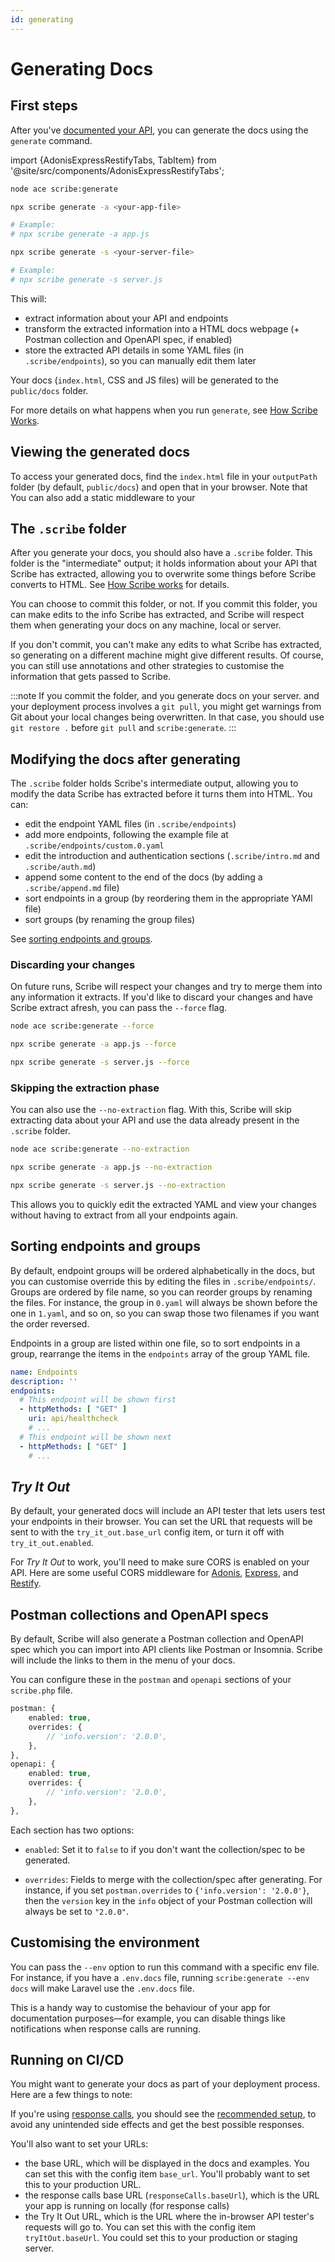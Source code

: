 ```yaml
---
id: generating
---
```


# Generating Docs

## First steps
After you've [documented your API](/nodejs/documenting), you can generate the docs using the `generate` command.

import {AdonisExpressRestifyTabs, TabItem} from '@site/src/components/AdonisExpressRestifyTabs';

<AdonisExpressRestifyTabs>
<TabItem value="adonis">

```sh
node ace scribe:generate
```

</TabItem>
<TabItem value="express">

```sh
npx scribe generate -a <your-app-file>

# Example:
# npx scribe generate -a app.js
```

</TabItem>

<TabItem value="restify">

```sh
npx scribe generate -s <your-server-file>

# Example:
# npx scribe generate -s server.js
```

</TabItem>
</AdonisExpressRestifyTabs>

This will:
- extract information about your API and endpoints
- transform the extracted information into a HTML docs webpage (+ Postman collection and OpenAPI spec, if enabled) 
- store the extracted API details in some YAML files (in `.scribe/endpoints`), so you can manually edit them later

Your docs (`index.html`, CSS and JS files) will be generated to the `public/docs` folder.

For more details on what happens when you run `generate`, see [How Scribe Works](/nodejs/architecture).

## Viewing the generated docs
To access your generated docs, find the `index.html` file in your `outputPath` folder (by default, `public/docs`) and open that in your browser. Note that You can also add a static middleware to your 

## The `.scribe` folder
After you generate your docs, you should also have a `.scribe` folder. This folder is the "intermediate" output; it holds information about your API that Scribe has extracted, allowing you to overwrite some things before Scribe converts to HTML. See [How Scribe works](/nodejs/architecture#the-scribe-folder) for details.

You can choose to commit this folder, or not. If you commit this folder, you can make edits to the info Scribe has extracted, and Scribe will respect them when generating your docs on any machine, local or server.

If you don't commit, you can't make any edits to what Scribe has extracted, so generating on a different machine might give different results. Of course, you can still use annotations and other strategies to customise the information that gets passed to Scribe.

:::note
If you commit the folder, and you generate docs on your server. and your deployment process involves a `git pull`, you might get warnings from Git about your local changes being overwritten. In that case, you should use `git restore .` before `git pull` and `scribe:generate`.
:::

## Modifying the docs after generating
The `.scribe` folder holds Scribe's intermediate output, allowing you to modify the data Scribe has extracted before it turns them into HTML. You can:
- edit the endpoint YAML files (in `.scribe/endpoints`)
- add more endpoints, following the example file at `.scribe/endpoints/custom.0.yaml`
- edit the introduction and authentication sections (`.scribe/intro.md` and `.scribe/auth.md`)
- append some content to the end of the docs (by adding a `.scribe/append.md` file)
- sort endpoints in a group (by reordering them in the appropriate YAMl file)
- sort groups (by renaming the group files)

See [sorting endpoints and groups](#sorting-endpoints-and-groups).
  
### Discarding your changes
On future runs, Scribe will respect your changes and try to merge them into any information it extracts. If you'd like to discard your changes and have Scribe extract afresh, you can pass the `--force` flag.

<AdonisExpressRestifyTabs>
<TabItem value="adonis">

```sh
node ace scribe:generate --force
```

</TabItem>
<TabItem value="express">

```sh
npx scribe generate -a app.js --force
```

</TabItem>

<TabItem value="restify">

```sh
npx scribe generate -s server.js --force
```

</TabItem>
</AdonisExpressRestifyTabs>

### Skipping the extraction phase
You can also use the `--no-extraction` flag. With this, Scribe will skip extracting data about your API and use the data already present in the `.scribe` folder.

<AdonisExpressRestifyTabs>
<TabItem value="adonis">

```sh
node ace scribe:generate --no-extraction
```

</TabItem>
<TabItem value="express">

```sh
npx scribe generate -a app.js --no-extraction
```

</TabItem>

<TabItem value="restify">

```sh
npx scribe generate -s server.js --no-extraction
```

</TabItem>
</AdonisExpressRestifyTabs>

This allows you to quickly edit the extracted YAML and view your changes without having to extract from all your endpoints again.

## Sorting endpoints and groups
By default, endpoint groups will be ordered alphabetically in the docs, but you can customise override this by editing the files in `.scribe/endpoints/`. Groups are ordered by file name, so you can reorder groups by renaming the files. For instance, the group in `0.yaml` will always be shown before the one in `1.yaml`, and so on, so you can swap those two filenames if you want the order reversed.

Endpoints in a group are listed within one file, so to sort endpoints in a group, rearrange the items in the `endpoints` array of the group YAML file.

```yaml title=.scribe/endpoints/0.yaml
name: Endpoints
description: ''
endpoints:
  # This endpoint will be shown first
  - httpMethods: [ "GET" ]
    uri: api/healthcheck
    # ...
  # This endpoint will be shown next
  - httpMethods: [ "GET" ]
    # ...
```


## _Try It Out_
By default, your generated docs will include an API tester that lets users test your endpoints in their browser. You can set the URL that requests will be sent to with the `try_it_out.base_url` config item, or turn it off with `try_it_out.enabled`.

For _Try It Out_ to work, you'll need to make sure CORS is enabled on your API. Here are some useful CORS middleware for [Adonis](https://legacy.adonisjs.com/docs/4.1/cors), [Express](http://expressjs.com/en/resources/middleware/cors.html), and [Restify](https://www.npmjs.com/package/restify-cors-middleware).

## Postman collections and OpenAPI specs
By default, Scribe will also generate a Postman collection and OpenAPI spec which you can import into API clients like Postman or Insomnia. Scribe will include the links to them in the menu of your docs.

You can configure these in the `postman` and `openapi` sections of your `scribe.php` file. 

```php title=.scribe.config.js
postman: {
    enabled: true,
    overrides: {
        // 'info.version': '2.0.0',
    },
},
openapi: {
    enabled: true,
    overrides: {
        // 'info.version': '2.0.0',
    },
},
```

Each section has two options:
- `enabled`: Set it to `false` to if you don't want the collection/spec to be generated.

- `overrides`: Fields to merge with the collection/spec after generating. For instance, if you set `postman.overrides` to `{'info.version': '2.0.0'}`, then the `version` key in the `info` object of your Postman collection will always be set to `"2.0.0"`.


## Customising the environment
You can pass the `--env` option to run this command with a specific env file. For instance, if you have a `.env.docs` file, running `scribe:generate --env docs` will make Laravel use the `.env.docs` file.

This is a handy way to customise the behaviour of your app for documentation purposes—for example, you can disable things like notifications when response calls are running.

## Running on CI/CD
You might want to generate your docs as part of your deployment process. Here are a few things to note:

If you're using [response calls](./documenting/responses#response-calls), you should see the [recommended setup](./documenting/responses#recommendations), to avoid any unintended side effects and get the best possible responses.

You'll also want to set your URLs:
- the base URL, which will be displayed in the docs and examples. You can set this with the config item `base_url`. You'll probably want to set this to your production URL.
- the response calls base URL (`responseCalls.baseUrl`), which is the URL your app is running on locally (for response calls)
- the Try It Out URL, which is the URL where the in-browser API tester's requests will go to. You can set this with the config item `tryItOut.baseUrl`. You could set this to your production or staging server.

